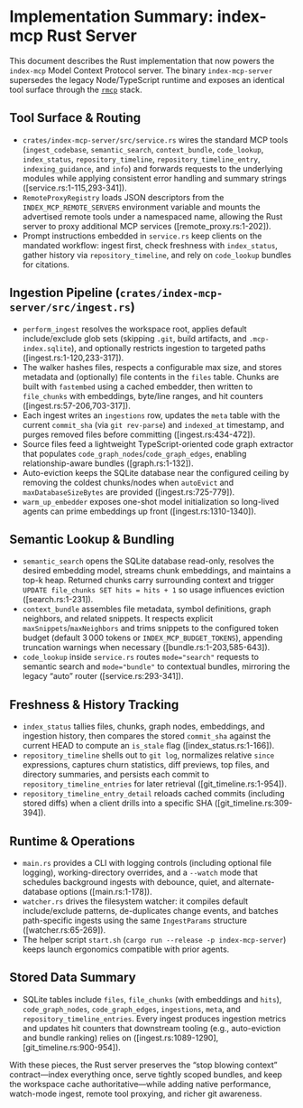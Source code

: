 # Implementation Summary: index-mcp Rust Server

This document describes the Rust implementation that now powers the `index-mcp` Model Context Protocol server. The binary `index-mcp-server` supersedes the legacy Node/TypeScript runtime and exposes an identical tool surface through the [`rmcp`](https://github.com/modelcontextprotocol/rust-sdk) stack.

## Tool Surface & Routing

- `crates/index-mcp-server/src/service.rs` wires the standard MCP tools (`ingest_codebase`, `semantic_search`, `context_bundle`, `code_lookup`, `index_status`, `repository_timeline`, `repository_timeline_entry`, `indexing_guidance`, and `info`) and forwards requests to the underlying modules while applying consistent error handling and summary strings ([service.rs:1-115,293-341]).
- `RemoteProxyRegistry` loads JSON descriptors from the `INDEX_MCP_REMOTE_SERVERS` environment variable and mounts the advertised remote tools under a namespaced name, allowing the Rust server to proxy additional MCP services ([remote_proxy.rs:1-202]).
- Prompt instructions embedded in `service.rs` keep clients on the mandated workflow: ingest first, check freshness with `index_status`, gather history via `repository_timeline`, and rely on `code_lookup` bundles for citations.

## Ingestion Pipeline (`crates/index-mcp-server/src/ingest.rs`)

- `perform_ingest` resolves the workspace root, applies default include/exclude glob sets (skipping `.git`, build artifacts, and `.mcp-index.sqlite`), and optionally restricts ingestion to targeted paths ([ingest.rs:1-120,233-317]).
- The walker hashes files, respects a configurable max size, and stores metadata and (optionally) file contents in the `files` table. Chunks are built with `fastembed` using a cached embedder, then written to `file_chunks` with embeddings, byte/line ranges, and hit counters ([ingest.rs:57-206,703-317]).
- Each ingest writes an `ingestions` row, updates the `meta` table with the current `commit_sha` (via `git rev-parse`) and `indexed_at` timestamp, and purges removed files before committing ([ingest.rs:434-472]).
- Source files feed a lightweight TypeScript-oriented code graph extractor that populates `code_graph_nodes`/`code_graph_edges`, enabling relationship-aware bundles ([graph.rs:1-132]).
- Auto-eviction keeps the SQLite database near the configured ceiling by removing the coldest chunks/nodes when `autoEvict` and `maxDatabaseSizeBytes` are provided ([ingest.rs:725-779]).
- `warm_up_embedder` exposes one-shot model initialization so long-lived agents can prime embeddings up front ([ingest.rs:1310-1340]).

## Semantic Lookup & Bundling

- `semantic_search` opens the SQLite database read-only, resolves the desired embedding model, streams chunk embeddings, and maintains a top-k heap. Returned chunks carry surrounding context and trigger `UPDATE file_chunks SET hits = hits + 1` so usage influences eviction ([search.rs:1-231]).
- `context_bundle` assembles file metadata, symbol definitions, graph neighbors, and related snippets. It respects explicit `maxSnippets`/`maxNeighbors` and trims snippets to the configured token budget (default 3 000 tokens or `INDEX_MCP_BUDGET_TOKENS`), appending truncation warnings when necessary ([bundle.rs:1-203,585-643]).
- `code_lookup` inside `service.rs` routes `mode="search"` requests to semantic search and `mode="bundle"` to contextual bundles, mirroring the legacy “auto” router ([service.rs:293-341]).

## Freshness & History Tracking

- `index_status` tallies files, chunks, graph nodes, embeddings, and ingestion history, then compares the stored `commit_sha` against the current HEAD to compute an `is_stale` flag ([index_status.rs:1-166]).
- `repository_timeline` shells out to `git log`, normalizes relative `since` expressions, captures churn statistics, diff previews, top files, and directory summaries, and persists each commit to `repository_timeline_entries` for later retrieval ([git_timeline.rs:1-954]).
- `repository_timeline_entry_detail` reloads cached commits (including stored diffs) when a client drills into a specific SHA ([git_timeline.rs:309-394]).

## Runtime & Operations

- `main.rs` provides a CLI with logging controls (including optional file logging), working-directory overrides, and a `--watch` mode that schedules background ingests with debounce, quiet, and alternate-database options ([main.rs:1-178]).
- `watcher.rs` drives the filesystem watcher: it compiles default include/exclude patterns, de-duplicates change events, and batches path-specific ingests using the same `IngestParams` structure ([watcher.rs:65-269]).
- The helper script `start.sh` (`cargo run --release -p index-mcp-server`) keeps launch ergonomics compatible with prior agents.

## Stored Data Summary

- SQLite tables include `files`, `file_chunks` (with embeddings and `hits`), `code_graph_nodes`, `code_graph_edges`, `ingestions`, `meta`, and `repository_timeline_entries`. Every ingest produces ingestion metrics and updates hit counters that downstream tooling (e.g., auto-eviction and bundle ranking) relies on ([ingest.rs:1089-1290], [git_timeline.rs:900-954]).

With these pieces, the Rust server preserves the “stop blowing context” contract—index everything once, serve tightly scoped bundles, and keep the workspace cache authoritative—while adding native performance, watch-mode ingest, remote tool proxying, and richer git awareness.
